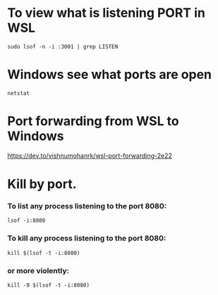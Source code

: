 # To view what is listening PORT in WSL
`sudo lsof -n -i :3001 | grep LISTEN`

# Windows see what ports are open 
`netstat`

# Port forwarding from WSL to Windows
https://dev.to/vishnumohanrk/wsl-port-forwarding-2e22

# Kill by port.

### To list any process listening to the port 8080:
`lsof -i:8080`

### To kill any process listening to the port 8080:
`kill $(lsof -t -i:8080)`

### or more violently:
`kill -9 $(lsof -t -i:8080)`
